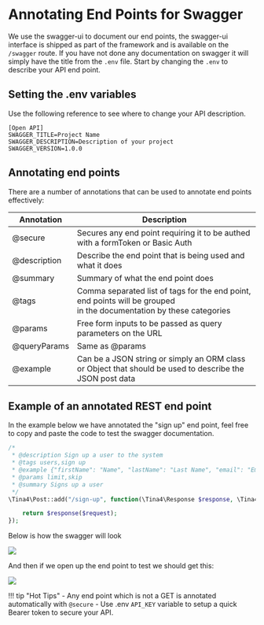 # Annotating End Points for Swagger

We use the swagger-ui to document our end points, the swagger-ui interface is shipped as part of the framework and is available on the `/swagger` route.
If you have not done any documentation on swagger it will simply have the title from the `.env` file.
Start by changing the `.env` to describe your API end point.

## Setting the .env variables
Use the following reference to see where to change your API description.


```dotenv title=".env"
[Open API]
SWAGGER_TITLE=Project Name
SWAGGER_DESCRIPTION=Description of your project
SWAGGER_VERSION=1.0.0
```

## Annotating end points

There are a number of annotations that can be used to annotate end points effectively:

| Annotation   | Description                                                                                                                |
|--------------|----------------------------------------------------------------------------------------------------------------------------|
| @secure      | Secures any end point requiring it to be authed with a formToken or Basic Auth                                             |
| @description | Describe the end point that is being used and what it does                                                                 |
| @summary     | Summary of what the end point does                                                                                         |
| @tags        | Comma separated list of tags for the end point, end points will be grouped  <br/> in the documentation by these categories |
| @params      | Free form inputs to be passed as query parameters on the URL                                                               |
| @queryParams | Same as @params                                                                                                            |
| @example     | Can be a JSON string or simply an ORM class <br/> or Object that should be used to describe the JSON post data             |

## Example of an annotated REST end point

In the example below we have annotated the "sign up" end point, feel free to copy and paste the code to test the swagger documentation.

```php
/*
 * @description Sign up a user to the system
 * @tags users,sign up
 * @example {"firstName": "Name", "lastName": "Last Name", "email": "Email"}
 * @params limit,skip
 * @summary Signs up a user
 */
\Tina4\Post::add("/sign-up", function(\Tina4\Response $response, \Tina4\Request $request) {

    return $response($request);
});
```

Below is how the swagger will look

![](/img/example_annotation_signup.png)

And then if we open up the end point to test we should get this:

![](/img/example-test-end-point.png)


!!! tip "Hot Tips"
    - Any end point which is not a GET is annotated automatically with `@secure` 
    - Use .env `API_KEY` variable to setup a quick Bearer token to secure your API.
